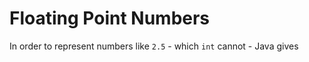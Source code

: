 # Floating Point Numbers

In order to represent numbers like `2.5` - which `int` cannot -
Java gives 
